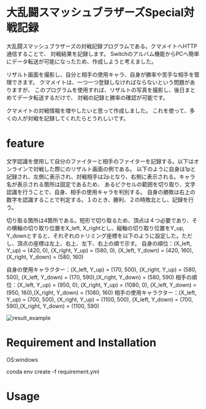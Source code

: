 # 大乱闘スマッシュブラザーズSpecial対戦記録
大乱闘スマッシュブラザーズの対戦記録プログラムである。クマメイトへHTTP通信することで、
対戦結果を記録します。
Switchのアルバム機能からPCへ簡単にデータ転送が可能になったため、作成しようと考えました。

リザルト画面を撮影し、自分と相手の使用キャラ、自身が勝率や苦手な相手を管理できます。
クマメイトは、一つ一つ登録しなければならないという問題がありますが、
このプログラムを使用すれば、リザルトの写真を撮影し、後日まとめてデータ転送するだけで、
対戦の記録と勝率の確認が可能です。

クマメイトの対戦情報を増やしたいと思って作成しました。
これを使って、多くの人が対戦を記録してくれたらとうれしいです。

# feature

文字認識を使用して自分のファイターと相手のファイターを記録する。以下はオンラインで対戦した際にのリザルト画面の例である。
以下のように自身は1pと記録され、左側に表示され、対戦相手は2pとなり、右側に表示される。キャラ名が表示される箇所は固定であるため、
あるピクセルの範囲を切り取り、文字認識を行うことで、自身、相手の使用キャラを判別する。
自身の勝敗は右上の数字を認識することで判定する。１のとき、勝利、２の時敗北とし、記録を行う。

切り取る箇所は4箇所である。短形で切り取るため、頂点は４つ必要であり、その横軸の切り取り位置をX_left, X_rightとし、縦軸の切り取り位置をY_up, Y_downとすると、それぞれのトリミング座標を以下のように設定した。ただし、頂点の座標は左上、右上、左下、右上の順で示す。
自身の順位：(X_left, Y_up) = (420, 0), (X_right, Y_up) = (580, 0), (X_left, Y_down) = (420, 160),(X_right, Y_down) = (580, 160)

自身の使用キャラクター：(X_left, Y_up) = (170, 500), (X_right, Y_up) = (580, 500), (X_left, Y_down) = (170, 590),(X_right, Y_down) = (580, 590)
相手の順位：(X_left, Y_up) = (950, 0), (X_right, Y_up) = (1080, 0), (X_left, Y_down) = (950, 160),(X_right, Y_down) = (1080, 160)
相手の使用キャラクター：(X_left, Y_up) = (700, 500), (X_right, Y_up) = (1100, 500), (X_left, Y_down) = (700, 590),(X_right, Y_down) = (1100, 590)


![result_example](https://user-images.githubusercontent.com/18396212/168417513-69198637-a6d6-4b02-9f62-af6f0eb9ac68.jpg)

# Requirement and Installation

OS:windows

conda env create -f requirement.yml

# Usage

